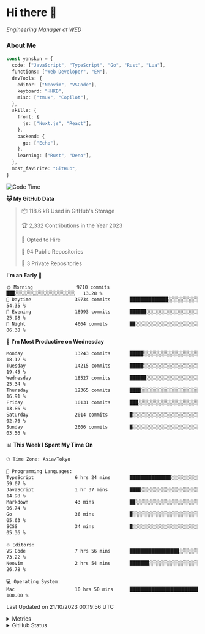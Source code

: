 # Hi there&nbsp;:wave:

<!-- ![Alt text](https://spotify-recently-played-readme.vercel.app/api?user=31kynbuubkiu3r4qh4hjuaglhfay) -->

_Engineering Manager at [WED](https://github.com/wedinc)_

### About Me

```ts
const yanskun = {
  code: ["JavaScript", "TypeScript", "Go", "Rust", "Lua"],
  functions: ["Web Developer", "EM"],
  devTools: {
    editor: ["Neovim", "VSCode"],
    keyboard: "HHKB",
    misc: ["tmux", "Copilot"],
  },
  skills: {
    front: {
      js: ["Nuxt.js", "React"],
    },
    backend: {
      go: ["Echo"],
    },
    learning: ["Rust", "Deno"],
  },
  most_favirite: "GitHub",
}
```

<!--START_SECTION:waka-->
![Code Time](http://img.shields.io/badge/Code%20Time-514%20hrs%2027%20mins-blue)

**🐱 My GitHub Data** 

> 📦 118.6 kB Used in GitHub's Storage 
 > 
> 🏆 2,332 Contributions in the Year 2023
 > 
> 💼 Opted to Hire
 > 
> 📜 94 Public Repositories 
 > 
> 🔑 3 Private Repositories 
 > 
**I'm an Early 🐤** 

```text
🌞 Morning                9710 commits        ███░░░░░░░░░░░░░░░░░░░░░░   13.28 % 
🌆 Daytime                39734 commits       ██████████████░░░░░░░░░░░   54.35 % 
🌃 Evening                18993 commits       ██████░░░░░░░░░░░░░░░░░░░   25.98 % 
🌙 Night                  4664 commits        ██░░░░░░░░░░░░░░░░░░░░░░░   06.38 % 
```
📅 **I'm Most Productive on Wednesday** 

```text
Monday                   13243 commits       █████░░░░░░░░░░░░░░░░░░░░   18.12 % 
Tuesday                  14215 commits       █████░░░░░░░░░░░░░░░░░░░░   19.45 % 
Wednesday                18527 commits       ██████░░░░░░░░░░░░░░░░░░░   25.34 % 
Thursday                 12365 commits       ████░░░░░░░░░░░░░░░░░░░░░   16.91 % 
Friday                   10131 commits       ███░░░░░░░░░░░░░░░░░░░░░░   13.86 % 
Saturday                 2014 commits        █░░░░░░░░░░░░░░░░░░░░░░░░   02.76 % 
Sunday                   2606 commits        █░░░░░░░░░░░░░░░░░░░░░░░░   03.56 % 
```


📊 **This Week I Spent My Time On** 

```text
🕑︎ Time Zone: Asia/Tokyo

💬 Programming Languages: 
TypeScript               6 hrs 24 mins       ███████████████░░░░░░░░░░   59.07 % 
JavaScript               1 hr 37 mins        ████░░░░░░░░░░░░░░░░░░░░░   14.98 % 
Markdown                 43 mins             ██░░░░░░░░░░░░░░░░░░░░░░░   06.74 % 
Go                       36 mins             █░░░░░░░░░░░░░░░░░░░░░░░░   05.63 % 
SCSS                     34 mins             █░░░░░░░░░░░░░░░░░░░░░░░░   05.36 % 

🔥 Editors: 
VS Code                  7 hrs 56 mins       ██████████████████░░░░░░░   73.22 % 
Neovim                   2 hrs 54 mins       ███████░░░░░░░░░░░░░░░░░░   26.78 % 

💻 Operating System: 
Mac                      10 hrs 50 mins      █████████████████████████   100.00 % 
```


 Last Updated on 21/10/2023 00:19:56 UTC
<!--END_SECTION:waka-->

<details>
  <summary>Metrics</summary>
  <img src="https://github.com/yanskun/yanskun/blob/main/github-metrics.svg" alt="Metrics">
</details>

<details>
  <summary>GitHub Status</summary>
  <picture>
    <source media="(prefers-color-scheme: dark)" srcset="https://raw.githubusercontent.com/yanskun/yanskun/master/profile-summary-card-output/nord_dark/0-profile-details.svg">
   <img src="https://raw.githubusercontent.com/yanskun/yanskun/master/profile-summary-card-output/default/0-profile-details.svg">
  </picture>
  <br>
  <picture>
    <source media="(prefers-color-scheme: dark)" srcset="https://raw.githubusercontent.com/yanskun/yanskun/master/profile-summary-card-output/nord_dark/1-repos-per-language.svg">
   <img src="https://raw.githubusercontent.com/yanskun/yanskun/master/profile-summary-card-output/default/1-repos-per-language.svg">
  </picture>
  <picture>
    <source media="(prefers-color-scheme: dark)" srcset="https://raw.githubusercontent.com/yanskun/yanskun/master/profile-summary-card-output/nord_dark/2-most-commit-language.svg">
   <img src="https://raw.githubusercontent.com/yanskun/yanskun/master/profile-summary-card-output/default/2-most-commit-language.svg">
  </picture>
  <br>
  <picture>
    <source media="(prefers-color-scheme: dark)" srcset="https://raw.githubusercontent.com/yanskun/yanskun/master/profile-summary-card-output/nord_dark/3-stats.svg">
   <img src="https://raw.githubusercontent.com/yanskun/yanskun/master/profile-summary-card-output/default/3-stats.svg">
  </picture>
  <picture>
    <source media="(prefers-color-scheme: dark)" srcset="https://raw.githubusercontent.com/yanskun/yanskun/master/profile-summary-card-output/nord_dark/4-productive-time.svg">
   <img src="https://raw.githubusercontent.com/yanskun/yanskun/master/profile-summary-card-output/default/4-productive-time.svg">
  </picture>
</details>

